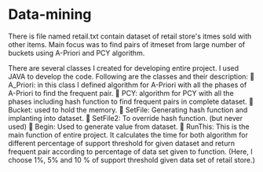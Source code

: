 # Data-mining
 
There is file named retail.txt contain dataset of retail store's itmes sold with other items. 
Main focus was to find pairs of itmeset from large number of buckets using A-Priori and PCY algorithm.
 
There are several classes I created for developing entire project. I used JAVA to develop the code. Following are the classes and their description: 
	A_Priori: in this class I defined algorithm for A-Priori with all the phases of A-Priori to find the frequent pair.
	PCY: algorithm for PCY with all the phases including hash function to find frequent pairs in complete dataset.
	Bucket: used to hold the memory.
	SetFile: Generating hash function and implanting into dataset.
	SetFile2: To override hash function. (but never used)
	Begin: Used to generate value from dataset.
	RunThis: This is the main function of entire project. It calculates the time for both algorithm for different percentage of support threshold for given dataset and return frequent pair according to percentage of data set given to function. (Here, I choose 1%, 5% and 10 % of support threshold given data set of retail store.) 
